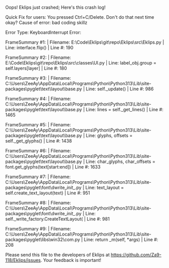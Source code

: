 Oops! Eklips just crashed;
Here's this crash log!

Quick Fix for users: You pressed Ctrl+C/Delete. Don't do that next time okay?
Cause of error: bad coding skillz

Error Type: KeyboardInterrupt
Error: 

FrameSummary #1:
  | Filename: E:\Code\Eklips\git\repo\Eklips\src\Eklips.py
  | Line: interface.flip()
  | Line #: 190

FrameSummary #2:
  | Filename: E:\Code\Eklips\git\repo\Eklips\src\classes\UI.py
  | Line: label_obj.group          = self.layers[layer]
  | Line #: 180

FrameSummary #3:
  | Filename: C:\Users\ZeeAy\AppData\Local\Programs\Python\Python313\Lib\site-packages\pyglet\text\layout\base.py
  | Line: self._update()
  | Line #: 986

FrameSummary #4:
  | Filename: C:\Users\ZeeAy\AppData\Local\Programs\Python\Python313\Lib\site-packages\pyglet\text\layout\base.py
  | Line: lines = self._get_lines()
  | Line #: 1465

FrameSummary #5:
  | Filename: C:\Users\ZeeAy\AppData\Local\Programs\Python\Python313\Lib\site-packages\pyglet\text\layout\base.py
  | Line: glyphs, offsets = self._get_glyphs()
  | Line #: 1438

FrameSummary #6:
  | Filename: C:\Users\ZeeAy\AppData\Local\Programs\Python\Python313\Lib\site-packages\pyglet\text\layout\base.py
  | Line: char_glyphs, char_offsets = font.get_glyphs(text[start:end])
  | Line #: 1633

FrameSummary #7:
  | Filename: C:\Users\ZeeAy\AppData\Local\Programs\Python\Python313\Lib\site-packages\pyglet\font\dwrite\__init__.py
  | Line: text_layout = self.create_text_layout(text)
  | Line #: 951

FrameSummary #8:
  | Filename: C:\Users\ZeeAy\AppData\Local\Programs\Python\Python313\Lib\site-packages\pyglet\font\dwrite\__init__.py
  | Line: self._write_factory.CreateTextLayout(
  | Line #: 981

FrameSummary #9:
  | Filename: C:\Users\ZeeAy\AppData\Local\Programs\Python\Python313\Lib\site-packages\pyglet\libs\win32\com.py
  | Line: return _m(self, *args)
  | Line #: 208


Please send this file to the developers of Eklips at https://github.com/Za9-118/Eklips/issues. 
Your feedback is important!